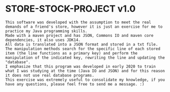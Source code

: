 # STORE-STOCK-PROJECT v1.0
	This software was developed with the assumption to meet the real demands of a friend's store, however it is just an exercise for me to practice my Java programming skills.
	Made with a maven project and has JSON, Commons IO and maven core dependencies, it also uses JDK14.
	All data is translated into a JSON format and stored in a txt file. The manipulation methods search for the specific line of each stored item (the line functions as a primary key) and perform the manipulation of the indicated key, rewriting the line and updating the "database".
	I emphasize that this program was developed in early 2020 to train what I was studying at the time (Java IO and JSON) and for this reason it does not use real database programs.
	This exercise was extremely useful to consolidate my knowledge, if you have any questions, please feel free to send me a message. :)